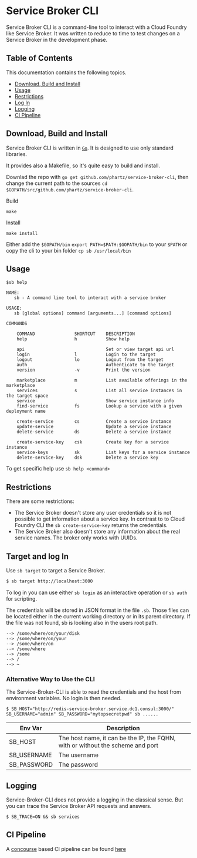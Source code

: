 # Service Broker CLI
Service Broker CLI is a command-line tool to interact with a Cloud Foundry like Service Broker.
It was written to reduce to time to test changes on a Service Broker in the development phase.

## Table of Contents
This documentation contains the following topics.

* [Download, Build and Install](##Download-Build-and-Install)
* [Usage](##Usage)
* [Restrictions](##Restrictions)
* [Log In](##Log-In)
* [Logging](##Logging)
* [CI Pipeline](##ci-pipeline)

## Download, Build and Install
Service Broker CLI is written in [`Go`](https://golang.org). It is designed to use only standard libraries.

It provides also a Makefile, so it's quite easy to build and install.

Downlad the repo with `go get github.com/phartz/service-broker-cli`, then change the current path to the sources `cd $GOPATH/src/github.com/phartz/service-broker-cli`.

Build
```
make
```

Install
```
make install
```

Either add the `$GOPATH/bin` `export PATH=$PATH:$GOPATH/bin` to your `$PATH` or copy the cli to your bin folder `cp sb /usr/local/bin`

## Usage
```
$sb help

NAME:
   sb - A command line tool to interact with a service broker

USAGE:
   sb [global options] command [arguments...] [command options]

COMMANDS

    COMMAND               SHORTCUT    DESCRIPTION
    help                  h           Show help

    api                               Set or view target api url
    login                 l           Login to the target
    logout                lo          Logout from the target
    auth                              Authenticate to the target
    version               -v          Print the version

    marketplace           m           List available offerings in the marketplace
    services              s           List all service instances in the target space
    service                           Show service instance info
    find-service          fs          Lookup a service with a given deployment name

    create-service        cs          Create a service instance
    update-service                    Update a service instance
    delete-service        ds          Delete a service instance

    create-service-key    csk         Create key for a service instance
    service-keys          sk          List keys for a service instance
    delete-service-key    dsk         Delete a service key

```

To get specific help use `sb help <command>`


## Restrictions

There are some restrictions:
* The Service Broker doesn't store any user credentials so it is not possible to get information about a service key.
In contrast to to Cloud Foundry CLI the `sb create-service-key` returns the credentials.
* The Service Broker also doesn't store any information about the real service names. The broker only works with UUIDs.


## Target and log In

Use `sb target` to target a Service Broker.

```bash
$ sb target http://localhost:3000
```

To log in you can use either `sb login` as an interactive operation or `sb auth` for scripting.

The credentials will be stored in JSON format in the file `.sb`. Those files can be located either in the current working directory or in its parent directory. If the file was not found, sb is looking also in the users root path.

```
--> /some/where/on/your/disk
--> /some/where/on/your
--> /some/where/on
--> /some/where
--> /some
--> /
--> ~
```

### Alternative Way to Use the CLI

The Service-Broker-CLI is able to read the credentials and the host from environment variables. No login is then needed.

```
$ SB_HOST="http://redis-service-broker.service.dc1.consul:3000/" SB_USERNAME="admin" SB_PASSWORD="mytopsecretpwd" sb ......
```

| Env Var | Description |
|---|---|
| SB_HOST | The host name, it can be the IP, the FQHN, with or without the scheme and port |
| SB_USERNAME | The username |
| SB_PASSWORD | The password |


## Logging

Service-Broker-CLI does not provide a logging in the classical sense. But you can trace the Service Broker API requests and answers.

```
$ SB_TRACE=ON && sb services
```

## CI Pipeline

A [concourse](concourse.ci) based CI pipeline can be found [here](https://phartz.dedyn.io/teams/main/pipelines/service-broker-cli)
